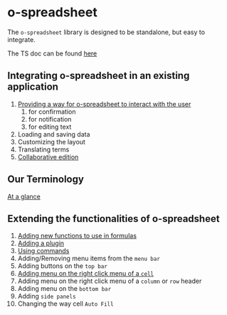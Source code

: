 # o-spreadsheet

The `o-spreadsheet` library is designed to be standalone, but easy to integrate.

The TS doc can be found [here](tsdoc/README.md)

## Integrating o-spreadsheet in an existing application

1. [Providing a way for o-spreadsheet to interact with the user](integration.md)
   1. for confirmation
   1. for notification
   1. for editing text
1. Loading and saving data
1. Customizing the layout
1. Translating terms
1. [Collaborative edition](collaborative.md)

## Our Terminology

[At a glance](o-spreadsheet_terminology.png)

## Extending the functionalities of o-spreadsheet

1. [Adding new functions to use in formulas](add_function.md)
1. [Adding a plugin](add_plugin.md)
1. [Using commands](add_command.md)
1. Adding/Removing menu items from the `menu bar`
1. Adding buttons on the `top bar`
1. [Adding menu on the right click menu of a `cell`](add_right_click_item.md#of-a-cell)
1. Adding menu on the right click menu of a `column` or `row` header
1. Adding menu on the `bottom bar`
1. Adding `side panels`
1. Changing the way cell `Auto Fill`
